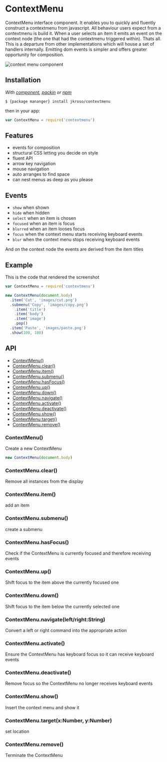 # ContextMenu

  ContextMenu interface component. It enables you to quickly and fluently construct a contextmenu from javascript. All behaviour users expect from a contextmenu is build it. When a user selects an item it emits an event on the context node (the one that had the contextmenu triggered within). Thats all. This is a departure from other implementations which will house a set of handlers internally. Emitting dom events is simpler and offers greater opportunity for composition.

  ![context menu component](https://raw.github.com/jkroso/contextmenu/master/Screenshot.png)

## Installation


_With [component](//github.com/component/component), [packin](//github.com/jkroso/packin) or [npm](//github.com/isaacs/npm)_  

    $ {package mananger} install jkroso/contextmenu

then in your app:

```js
var ContextMenu = require('contextmenu')
```

## Features

  - events for composition
  - structural CSS letting you decide on style
  - fluent API
  - arrow key navigation
  - mouse navigation
  - auto arranges to find space
  - can nest menus as deep as you please

## Events

  - `show` when shown
  - `hide` when hidden
  - `select` when an item is chosen
  - `focused` when an item is focus
  - `blurred` when an item looses focus
  - `focus` when the context menu starts receiving keyboard events
  - `blur` when the context menu stops receiving keyboard events

And on the context node the events are derived from the item titles

## Example

This is the code that rendered the screenshot

```js
var ContextMenu = require('contextmenu')

new ContextMenu(document.body)
  .item('Cut', 'images/cut.png')
  .submenu('Copy', 'images/copy.png')
    .item('title')
    .item('body')
    .item('image')
    .pop()
  .item('Paste', 'images/paste.png')
  .show(100, 100)
```

## API

  - [ContextMenu()](#contextmenu)
  - [ContextMenu.clear()](#contextmenuclear)
  - [ContextMenu.item()](#contextmenuitem)
  - [ContextMenu.submenu()](#contextmenusubmenu)
  - [ContextMenu.hasFocus()](#contextmenuhasfocus)
  - [ContextMenu.up()](#contextmenuup)
  - [ContextMenu.down()](#contextmenudown)
  - [ContextMenu.navigate()](#contextmenunavigateleftrightstring)
  - [ContextMenu.activate()](#contextmenuactivate)
  - [ContextMenu.deactivate()](#contextmenudeactivate)
  - [ContextMenu.show()](#contextmenushow)
  - [ContextMenu.target()](#contextmenutargetxnumberynumber)
  - [ContextMenu.remove()](#contextmenuremove)

### ContextMenu()

  Create a new ContextMenu
  
```js
new ContextMenu(document.body)
```

### ContextMenu.clear()

  Remove all instances from the display

### ContextMenu.item()

  add an item

### ContextMenu.submenu()

  create a submenu

### ContextMenu.hasFocus()

  Check if the ContextMenu is currently focused and therefore receiving events

### ContextMenu.up()

  Shift focus to the item above the currently focused one

### ContextMenu.down()

  Shift focus to the item below the currently selected one

### ContextMenu.navigate(left/right:String)

  Convert a left or right command into the appropriate action

### ContextMenu.activate()

  Ensure the ContextMenu has keyboard focus so it can receive keyboard events

### ContextMenu.deactivate()

  Remove focus so the ContextMenu no longer receives keyboard events

### ContextMenu.show()

  Insert the context menu and show it

### ContextMenu.target(x:Number, y:Number)

  set location

### ContextMenu.remove()

  Terminate the ContextMenu
